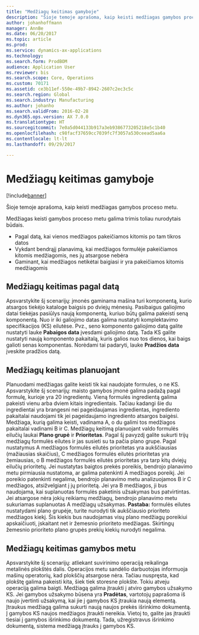 ```yaml
---
title: "Medžiagų keitimas gamyboje"
description: "Šioje temoje aprašoma, kaip keisti medžiagas gamybos proceso metu."
author: johanhoffmann
manager: AnnBe
ms.date: 06/20/2017
ms.topic: article
ms.prod: 
ms.service: dynamics-ax-applications
ms.technology: 
ms.search.form: ProdBOM
audience: Application User
ms.reviewer: bis
ms.search.scope: Core, Operations
ms.custom: 70171
ms.assetid: ce3b11ef-550e-49b7-8942-2607c2ec3c5c
ms.search.region: Global
ms.search.industry: Manufacturing
ms.author: johanho
ms.search.validFrom: 2016-02-28
ms.dyn365.ops.version: AX 7.0.0
ms.translationtype: HT
ms.sourcegitcommit: 7e0a5d044133b917a3eb9386773205218e5c1b40
ms.openlocfilehash: c98facf37659cc7039fc7f3057a530ceead5aa6a
ms.contentlocale: lt-lt
ms.lasthandoff: 09/29/2017

---
```


# <a name="material-substitution-in-manufacturing"></a>Medžiagų keitimas gamyboje

[!include[banner](../includes/banner.md)]


Šioje temoje aprašoma, kaip keisti medžiagas gamybos proceso metu. 

Medžiagas keisti gamybos proceso metu galima trimis toliau nurodytais būdais.

-   Pagal datą, kai vienos medžiagos pakeičiamos kitomis po tam tikros datos
-   Vykdant bendrąjį planavimą, kai medžiagos formulėje pakeičiamos kitomis medžiagomis, nes jų atsargose nebėra
-   Gaminant, kai medžiagos netikėtai baigiasi ir yra pakeičiamos kitomis medžiagomis

## <a name="substituting-material-by-date"></a>Medžiagų keitimas pagal datą
Apsvarstykite šį scenarijų: įmonės gaminama mašina turi komponentą, kurio atsargos tiekėjo kataloge baigsis po dviejų mėnesių. Pasibaigus galiojimo datai tiekėjas pasiūlys naują komponentą, kuriuo būtų galima pakeisti seną komponentą. Nuo ir iki galiojimo datas galima nustatyti komplektavimo specifikacijos (KS) eilutėse. Pvz., seno komponento galiojimo datą galite nustatyti lauke **Pabaigos data** įvesdami galiojimo datą. Tada KS galite nustatyti naują komponento pakaitalą, kuris galios nuo tos dienos, kai baigs galioti senas komponentas. Norėdami tai padaryti, lauke **Pradžios data** įveskite pradžios datą.

## <a name="substituting-material-by-planning"></a>Medžiagų keitimas planuojant
Planuodami medžiagas galite keisti tik kai naudojate formules, o ne KS. Apsvarstykite šį scenarijų: maisto gamybos įmonė galima padažą pagal formulę, kurioje yra 20 ingredientų. Vieną formulės ingredientą galima pakeisti vienu arba dviem kitais ingredientais. Tačiau kadangi šie du ingredientai yra brangesni nei pageidaujamas ingredientas, ingrediento pakaitalai naudojami tik jei pageidaujamo ingrediento atsargos baigėsi. Medžiaga, kurią galima keisti, vadinama A, o du galimi tos medžiagos pakaitalai vadinami B ir C. Medžiagų keitimą planuojant valdo formulės eilučių laukai **Plano grupė** ir **Prioritetas**. Pagal šį pavyzdį galite sukurti trijų medžiagų formulės eilutes ir jas susieti su ta pačia plano grupe. Pagal nustatymus A medžiagos formulės eilutės prioritetas yra aukščiausias (mažiausias skaičius), C medžiagos formulės eilutės prioritetas yra žemiausias, o B medžiagos formulės eilutės prioritetas yra tarp kitų dviejų eilučių prioritetų. Jei nustatytas baigtos prekės poreikis, bendrojo planavimo metu pirmiausia nustatoma, ar galima patenkinti A medžiagos poreikį. Jei poreikio patenkinti negalima, bendrojo planavimo metu analizuojamos B ir C medžiagos, atsižvelgiant į jų prioritetą. Jei yra B medžiagos, ji bus naudojama, kai suplanuotas formulės paketinis užsakymas bus patvirtintas. Jei atsargose nėra jokių reikiamų medžiagų, bendrojo planavimo metu sukuriamas suplanuotas A medžiagų užsakymas. **Pastaba:** formulės eilutes nustatydami plano grupėje, turite nurodyti tik aukščiausio prioriteto medžiagos kiekį. Šis kiekis bus naudojamas visų plano medžiagų poreikiui apskaičiuoti, įskaitant net ir žemesnio prioriteto medžiagas. Skirtingų žemesnio prioriteto plano grupės prekių kiekių nurodyti negalima.

## <a name="substituting-material-during-production"></a>Medžiagų keitimas gamybos metu
Apsvarstykite šį scenarijų: atliekant suvirinimo operaciją reikalinga metalinės plokštės dalis. Operacijos metu sandėlio darbuotojas informuoja mašinų operatorių, kad plokščių atsargose nėra. Tačiau nuspręsta, kad plokštę galima pakeisti kita, šiek tiek storesne plokšte. Tokiu atveju operaciją galima baigti. Medžiagą galima įtraukti į atviro gamybos užsakymo KS. Jei gamybos užsakymo būsena yra **Pradėtas**, vartotojų paprašoma iš naujo įvertinti užsakymą, kai jie į gamybos KS įtraukia naują elementą. Įtraukus medžiagą galima sukurti naują naujos prekės išrinkimo dokumentą. Į gamybos KS naujos medžiagos įtraukti nereikia. Vietoj to, galite jas įtraukti tiesiai į gamybos išrinkimo dokumentą. Tada, užregistravus išrinkimo dokumentą, sistema medžiagą įtrauks į gamybos KS.




